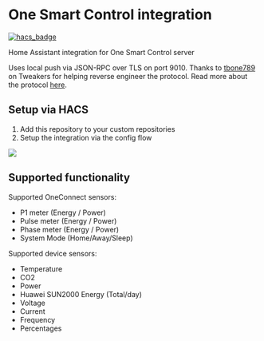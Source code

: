 # One Smart Control integration
[![hacs_badge](https://img.shields.io/badge/HACS-Custom-41BDF5.svg)](https://github.com/hacs/integration)

Home Assistant integration for One Smart Control server

Uses local push via JSON-RPC over TLS on port 9010. Thanks to [tbone789](https://tweakers.net/gallery/532104/) on Tweakers for helping reverse engineer the protocol.
Read more about the protocol [here](https://github.com/PimDoos/onesmartcontrolha/tree/main/protocol).

Setup via HACS
-----
1. Add this repository to your custom repositories
2. Setup the integration via the config flow 

[![](https://my.home-assistant.io/badges/config_flow_start.svg)](https://my.home-assistant.io/redirect/config_flow_start/?domain=onesmartcontrol)

Supported functionality
-----------------------
Supported OneConnect sensors:
- P1 meter (Energy / Power)
- Pulse meter (Energy / Power)
- Phase meter (Energy / Power)
- System Mode (Home/Away/Sleep)

Supported device sensors:
- Temperature
- CO2
- Power
- Huawei SUN2000 Energy (Total/day)
- Voltage
- Current
- Frequency
- Percentages
